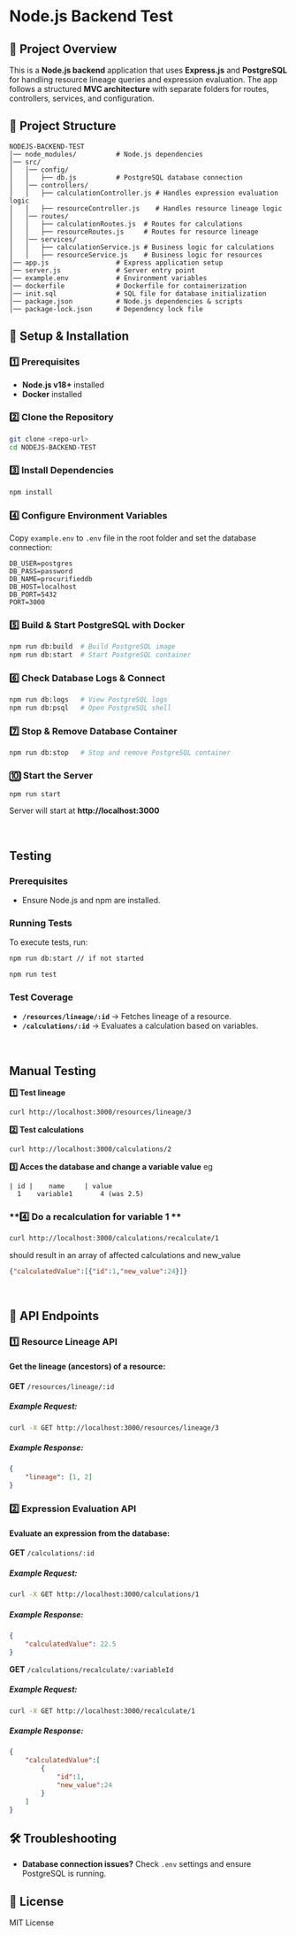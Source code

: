 # Node.js Backend Test

## 📌 Project Overview
This is a **Node.js backend** application that uses **Express.js** and **PostgreSQL** for handling resource lineage queries and expression evaluation. The app follows a structured **MVC architecture** with separate folders for routes, controllers, services, and configuration.

## 📁 Project Structure
```
NODEJS-BACKEND-TEST
│── node_modules/          # Node.js dependencies
│── src/
│   │── config/
│   │   ├── db.js          # PostgreSQL database connection
│   │── controllers/
│   │   ├── calculationController.js # Handles expression evaluation logic
│   │   ├── resourceController.js    # Handles resource lineage logic
│   │── routes/
│   │   ├── calculationRoutes.js  # Routes for calculations
│   │   ├── resourceRoutes.js     # Routes for resource lineage
│   │── services/
│   │   ├── calculationService.js # Business logic for calculations
│   │   ├── resourceService.js    # Business logic for resources
│── app.js                 # Express application setup
│── server.js              # Server entry point
│── example.env            # Environment variables
│── dockerfile             # Dockerfile for containerization
│── init.sql               # SQL file for database initialization
│── package.json           # Node.js dependencies & scripts
│── package-lock.json      # Dependency lock file
```

## 🚀 Setup & Installation

### **1️⃣ Prerequisites**
- **Node.js v18+** installed
- **Docker** installed

### **2️⃣ Clone the Repository**
```sh
git clone <repo-url>
cd NODEJS-BACKEND-TEST
```

### **3️⃣ Install Dependencies**
```sh
npm install
```

### **4️⃣ Configure Environment Variables**
Copy `example.env` to `.env` file in the root folder and set the database connection:
```env
DB_USER=postgres
DB_PASS=password
DB_NAME=procurifieddb
DB_HOST=localhost
DB_PORT=5432
PORT=3000
```

### **5️⃣ Build & Start PostgreSQL with Docker**
```sh
npm run db:build  # Build PostgreSQL image
npm run db:start  # Start PostgreSQL container
```

### **6️⃣ Check Database Logs & Connect**
```sh
npm run db:logs   # View PostgreSQL logs
npm run db:psql   # Open PostgreSQL shell
```

### **7️⃣ Stop & Remove Database Container**
```sh
npm run db:stop   # Stop and remove PostgreSQL container
```

### **🔟 Start the Server**
```sh
npm run start
```
Server will start at **http://localhost:3000**

<br>

## Testing

### Prerequisites
- Ensure Node.js and npm are installed.

### Running Tests
To execute tests, run:
```sh
npm run db:start // if not started

npm run test
```

### Test Coverage
- **`/resources/lineage/:id`** → Fetches lineage of a resource.
- **`/calculations/:id`** → Evaluates a calculation based on variables.

<br>

## Manual Testing

**1️⃣ Test lineage**
```sh
curl http://localhost:3000/resources/lineage/3
```

**2️⃣ Test calculations**
```sh
curl http://localhost:3000/calculations/2
```

**3️⃣ Acces the database and change a variable value**
eg
```
| id |    name     | value
  1    variable1       4 (was 2.5)
```

### **4️⃣ Do a recalculation for variable 1 **
```sh
curl http://localhost:3000/calculations/recalculate/1

```
should result in an array of affected calculations and new_value
```json
{"calculatedValue":[{"id":1,"new_value":24}]}

```

<br>

## 📡 API Endpoints

### **1️⃣ Resource Lineage API**
#### Get the lineage (ancestors) of a resource:
**GET** `/resources/lineage/:id`
##### Example Request:
```sh
curl -X GET http://localhost:3000/resources/lineage/3
```
##### Example Response:
```json
{
    "lineage": [1, 2]
}
```

### **2️⃣ Expression Evaluation API**
#### Evaluate an expression from the database:
**GET** `/calculations/:id`
##### Example Request:
```sh
curl -X GET http://localhost:3000/calculations/1
```
##### Example Response:
```json
{
    "calculatedValue": 22.5
}
```

**GET** `/calculations/recalculate/:variableId`
##### Example Request:
```sh
curl -X GET http://localhost:3000/recalculate/1
```
##### Example Response:
```json
{
    "calculatedValue":[
        {
            "id":1,
            "new_value":24
        }
    ]
}
```

## 🛠 Troubleshooting
- **Database connection issues?** Check `.env` settings and ensure PostgreSQL is running.

## 📜 License
MIT License


